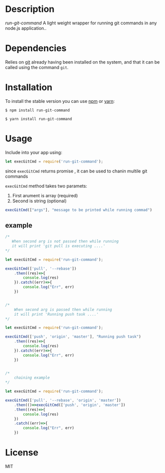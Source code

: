 # Description
_run-git-command_ A light weight wrapper for running git commands in any node.js application..

# Dependencies
Relies on [git](https://git-scm.com/downloads) already having been installed on the system, 
and that it can be called using the command `git`.

# Installation 
To install the stable version you can use [npm](https://npmjs.org/) or [yarn](https://yarnpkg.com/en/): 

```shell
$ npm install run-git-command
```

```shell
$ yarn install run-git-command  
```

# Usage
Include into your app using:
```javascript
let execGitCmd = require('run-git-command');
```
since `execGitCmd` returns promise , it can be used to chanin multile git commands

`execGitCmd` method takes two paramets:

1. First arument is array (required)
1. Second is string (optional)

``` javascript
execGitCmd(["args"], "message to be printed while running commad")
```

## example

```javascript
/* 
   When second arg is not passed then while running 
   it will print 'git pull is executing ....'
*/

let execGitCmd = require('run-git-command');

execGitCmd(['pull', '--rebase'])
    .then((res)=>{
        console.log(res)
    }).catch((err)=>{
        console.log("Err", err)
    })


/* 
    When second arg is passed then while running 
    it will print 'Running push task ....'
*/

let execGitCmd = require('run-git-command');

execGitCmd(['push', 'origin', 'master'], "Running push task")
    .then((res)=>{
        console.log(res)
    }).catch((err)=>{
        console.log("Err", err)
    })


/*
    chaining example
*/

let execGitCmd = require('run-git-command');

execGitCmd(['pull', '--rebase', 'origin', 'master'])
    .then(()=>execGitCmd(['push', 'origin', 'master'])
    .then((res)=>{
        console.log(res)
    })
    .catch((err)=>{
        console.log("Err", err)
    })

```


# License

MIT


